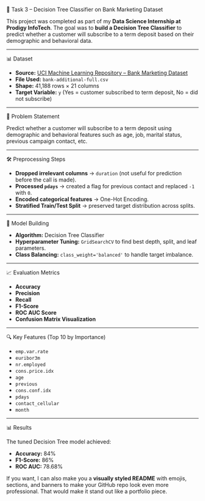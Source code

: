 📌 Task 3 – Decision Tree Classifier on Bank Marketing Dataset

This project was completed as part of my **Data Science Internship at Prodigy InfoTech**.
The goal was to **build a Decision Tree Classifier** to predict whether a customer will subscribe to a term deposit based on their demographic and behavioral data.

---

📊 Dataset

* **Source:** [UCI Machine Learning Repository – Bank Marketing Dataset](https://archive.ics.uci.edu/ml/datasets/bank+marketing)
* **File Used:** `bank-additional-full.csv`
* **Shape:** 41,188 rows × 21 columns
* **Target Variable:** `y` (Yes = customer subscribed to term deposit, No = did not subscribe)

---

🎯 Problem Statement

Predict whether a customer will subscribe to a term deposit using demographic and behavioral features such as age, job, marital status, previous campaign contact, etc.

---

🛠️ Preprocessing Steps

* **Dropped irrelevant columns** → `duration` (not useful for prediction before the call is made).
* **Processed `pdays`** → created a flag for previous contact and replaced `-1` with `0`.
* **Encoded categorical features** → One-Hot Encoding.
* **Stratified Train/Test Split** → preserved target distribution across splits.

---

🤖 Model Building

* **Algorithm:** Decision Tree Classifier
* **Hyperparameter Tuning:** `GridSearchCV` to find best depth, split, and leaf parameters.
* **Class Balancing:** `class_weight='balanced'` to handle target imbalance.

---

📈 Evaluation Metrics

* **Accuracy**
* **Precision**
* **Recall**
* **F1-Score**
* **ROC AUC Score**
* **Confusion Matrix Visualization**

---

🔍 Key Features (Top 10 by Importance)

* `emp.var.rate`
* `euribor3m`
* `nr.employed`
* `cons.price.idx`
* `age`
* `previous`
* `cons.conf.idx`
* `pdays`
* `contact_cellular`
* `month`

---

📊 Results

The tuned Decision Tree model achieved:

* **Accuracy:** 84%
* **F1-Score:** 86%
* **ROC AUC:** 78.68%

If you want, I can also make you a **visually styled README** with emojis, sections, and banners to make your GitHub repo look even more professional. That would make it stand out like a portfolio piece.
